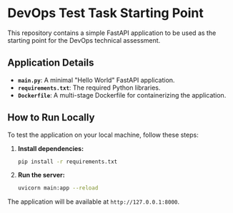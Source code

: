 # DevOps Test Task Starting Point

This repository contains a simple FastAPI application to be used as the starting point for the DevOps technical assessment.

## Application Details

- **`main.py`**: A minimal "Hello World" FastAPI application.
- **`requirements.txt`**: The required Python libraries.
- **`Dockerfile`**: A multi-stage Dockerfile for containerizing the application.

## How to Run Locally

To test the application on your local machine, follow these steps:

1.  **Install dependencies:**
    ```bash
    pip install -r requirements.txt
    ```

2.  **Run the server:**
    ```bash
    uvicorn main:app --reload
    ```

The application will be available at `http://127.0.0.1:8000`.
